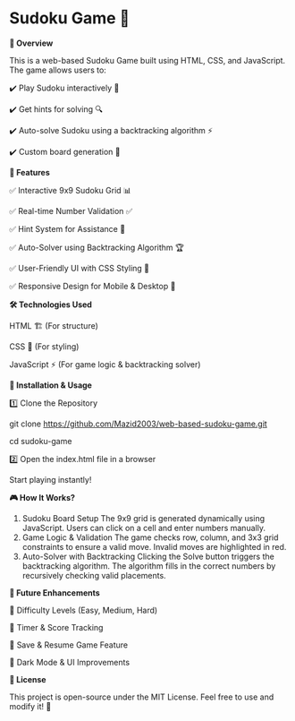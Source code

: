 # Sudoku Game 🎯

**🌟 Overview**

This is a web-based Sudoku Game built using HTML, CSS, and JavaScript. The game allows users to:

✔️ Play Sudoku interactively 📝

✔️ Get hints for solving 🔍

✔️ Auto-solve Sudoku using a backtracking algorithm ⚡

✔️ Custom board generation 🎲

**🚀 Features**

✅ Interactive 9x9 Sudoku Grid 📊

✅ Real-time Number Validation ✅

✅ Hint System for Assistance 🧐

✅ Auto-Solver using Backtracking Algorithm 🏆

✅ User-Friendly UI with CSS Styling 🎨

✅ Responsive Design for Mobile & Desktop 📱

**🛠️ Technologies Used**

HTML 🏗️ (For structure)

CSS 🎨 (For styling)

JavaScript ⚡ (For game logic & backtracking solver)

**📌 Installation & Usage**

1️⃣ Clone the Repository

git clone https://github.com/Mazid2003/web-based-sudoku-game.git

cd sudoku-game

2️⃣ Open the index.html file in a browser

Start playing instantly!

**🎮 How It Works?**

1. Sudoku Board Setup
The 9x9 grid is generated dynamically using JavaScript.
Users can click on a cell and enter numbers manually.
2. Game Logic & Validation
The game checks row, column, and 3x3 grid constraints to ensure a valid move.
Invalid moves are highlighted in red.
3. Auto-Solver with Backtracking
Clicking the Solve button triggers the backtracking algorithm.
The algorithm fills in the correct numbers by recursively checking valid placements.

**🌱 Future Enhancements**

🔹 Difficulty Levels (Easy, Medium, Hard)

🔹 Timer & Score Tracking

🔹 Save & Resume Game Feature

🔹 Dark Mode & UI Improvements

**📜 License**

This project is open-source under the MIT License. Feel free to use and modify it! 🚀

